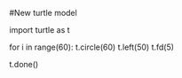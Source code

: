 #New turtle model

import turtle as t

for i in range(60):
	t.circle(60)
	t.left(50)
	t.fd(5)
	
t.done()
